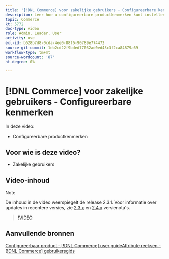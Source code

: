 ```yaml
---
title: '[!DNL Commerce] voor zakelijke gebruikers - Configureerbare kenmerken'
description: Leer hoe u configureerbare productkenmerken kunt instellen.
topic: Commerce
kt: 5772
doc-type: video
role: Admin, Leader, User
activity: use
exl-id: b528b7d8-0cda-4ee0-88f6-90789e774472
source-git-commit: 1eb2cd22f9bded77032ad0ed43c3f2ca84879a69
workflow-type: tm+mt
source-wordcount: '87'
ht-degree: 0%

---
```


# [!DNL Commerce] voor zakelijke gebruikers - Configureerbare kenmerken

In deze video:

- Configureerbare productkenmerken

## Voor wie is deze video?

- Zakelijke gebruikers

## Video-inhoud

>[!NOTE]
>
>De inhoud in de video weerspiegelt de release 2.3.1. Voor informatie over updates in recentere versies, zie [ 2.3.x](https://devdocs.magento.com/guides/v2.3/release-notes/bk-release-notes.html) en [2.4.x](https://devdocs.magento.com/guides/v2.4/release-notes/bk-release-notes.html) versienota&#39;s.

>[!VIDEO](https://video.tv.adobe.com/v/35957?quality=12&learn=on)

## Aanvullende bronnen

[Configureerbaar product -  [!DNL Commerce] user ](https://docs.magento.com/user-guide/catalog/product-create-configurable.html)
[guideAttribute reeksen -  [!DNL Commerce] gebruikersgids](https://docs.magento.com/user-guide/stores/attribute-sets.html)
